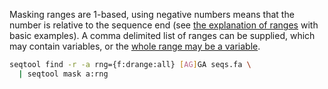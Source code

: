 Masking ranges are 1-based, using negative numbers means that the number is
relative to the sequence end (see [the explanation of ranges](ranges)
with basic examples).
A comma delimited list of ranges can be supplied, which may contain
variables, or the [whole range may be a variable](find#variables).

```bash
seqtool find -r -a rng={f:drange:all} [AG]GA seqs.fa \
  | seqtool mask a:rng
```
